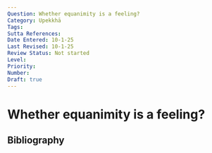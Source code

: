 ```yaml
---
Question: Whether equanimity is a feeling?
Category: Upekkhā
Tags: 
Sutta References: 
Date Entered: 10-1-25
Last Revised: 10-1-25
Review Status: Not started
Level: 
Priority: 
Number: 
Draft: true
---
```


# Whether equanimity is a feeling?

## Bibliography

<!-- 

Notes:



-->